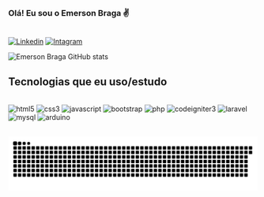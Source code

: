 ### Olá! Eu sou o Emerson Braga ✌

</br>[![Linkedin](https://img.shields.io/badge/LinkedIn-0077B5?style=for-the-badge&logo=linkedin&logoColor=white)](https://www.linkedin.com/in/emerson-braga-69a3801aa/)
[![Intagram](https://img.shields.io/badge/Instagram-E4405F?style=for-the-badge&logo=instagram&logoColor=white)](https://www.instagram.com/emersu.jpg/)

![Emerson Braga GitHub stats](https://github-readme-stats.vercel.app/api?username=emersonviniciusbraga&show_icons=true&theme=dark)

## Tecnologias que eu uso/estudo

<div style="display: inline_block"><br/>
    <img aling="center" alt="html5" src="https://img.shields.io/badge/HTML5-E34F26?style=for-the-badge&logo=html5&logoColor=white"/>
    <img aling="center" alt="css3" src="https://img.shields.io/badge/CSS3-1572B6?style=for-the-badge&logo=css3&logoColor=white"/>
    <img aling="center" alt="javascript" src="https://img.shields.io/badge/JavaScript-323330?style=for-the-badge&logo=javascript&logoColor=F7DF1E"/>
    <img aling="center" alt="bootstrap" src="https://img.shields.io/badge/Bootstrap-563D7C?style=for-the-badge&logo=bootstrap&logoColor=white"/>
    <img aling="center" alt="php" src="https://img.shields.io/badge/PHP-777BB4?style=for-the-badge&logo=php&logoColor=white"/>
    <img aling="center" alt="codeigniter3" src="https://img.shields.io/badge/CodeIgniter3-%23EF4223.svg?style=for-the-badge&logo=codeIgniter&logoColor=white"/>
    <img aling="center" alt="laravel" src="https://img.shields.io/badge/Laravel-FF2D20?style=for-the-badge&logo=laravel&logoColor=white"/>
    <img aling="center" alt="mysql" src="https://img.shields.io/badge/MySQL-005C84?style=for-the-badge&logo=mysql&logoColor=white"/>
    <img aling="center" alt="arduino" src="https://img.shields.io/badge/Arduino-00979D?style=for-the-badge&logo=Arduino&logoColor=white"/>
</div></br>

![Animação Cobrinha](https://github.com/emersonviniciusbraga/emersonviniciusbraga/blob/output/github-contribution-grid-snake.svg)
